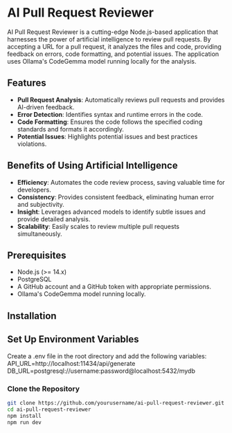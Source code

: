 # AI Pull Request Reviewer

AI Pull Request Reviewer is a cutting-edge Node.js-based application that harnesses the power of artificial intelligence to review pull requests. By accepting a URL for a pull request, it analyzes the files and code, providing feedback on errors, code formatting, and potential issues. The application uses Ollama's CodeGemma model running locally for the analysis.

## Features
- **Pull Request Analysis**: Automatically reviews pull requests and provides AI-driven feedback.
- **Error Detection**: Identifies syntax and runtime errors in the code.
- **Code Formatting**: Ensures the code follows the specified coding standards and formats it accordingly.
- **Potential Issues**: Highlights potential issues and best practices violations.

## Benefits of Using Artificial Intelligence
- **Efficiency**: Automates the code review process, saving valuable time for developers.
- **Consistency**: Provides consistent feedback, eliminating human error and subjectivity.
- **Insight**: Leverages advanced models to identify subtle issues and provide detailed analysis.
- **Scalability**: Easily scales to review multiple pull requests simultaneously.

## Prerequisites
- Node.js (>= 14.x)
- PostgreSQL
- A GitHub account and a GitHub token with appropriate permissions.
- Ollama's CodeGemma model running locally.

## Installation

## Set Up Environment Variables
Create a .env file in the root directory and add the following variables:
API_URL=http://localhost:11434/api/generate
DB_URL=postgresql://username:password@localhost:5432/mydb


### Clone the Repository
```bash
git clone https://github.com/yourusername/ai-pull-request-reviewer.git
cd ai-pull-request-reviewer
npm install
npm run dev
